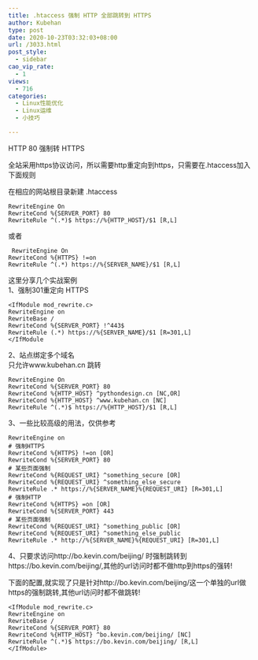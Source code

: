 ```yaml
---
title: .htaccess 强制 HTTP 全部跳转到 HTTPS
author: Kubehan
type: post
date: 2020-10-23T03:32:03+08:00
url: /3033.html
post_style:
  - sidebar
cao_vip_rate:
  - 1
views:
  - 716
categories:
  - Linux性能优化
  - Linux运维
  - 小技巧

---
```

HTTP 80 强制转 HTTPS

全站采用https协议访问，所以需要http重定向到https，只需要在.htaccess加入下面规则

在相应的网站根目录新建 .htaccess

<pre><code class="language-shell">RewriteEngine On
RewriteCond %{SERVER_PORT} 80
RewriteRule ^(.*)$ https://%{HTTP_HOST}/$1 [R,L]</code></pre>

或者

<pre><code class="language-shell"> RewriteEngine On
RewriteCond %{HTTPS} !=on
RewriteRule ^(.*) https://%{SERVER_NAME}/$1 [R,L]</code></pre>

这里分享几个实战案例  
1、强制301重定向 HTTPS

<pre><code class="language-shell">&lt;IfModule mod_rewrite.c&gt;
RewriteEngine on
RewriteBase /
RewriteCond %{SERVER_PORT} !^443$
RewriteRule (.*) https://%{SERVER_NAME}/$1 [R=301,L]
&lt;/IfModule</code></pre>

2、站点绑定多个域名  
只允许www.kubehan.cn 跳转

<pre><code class="language-shell">RewriteEngine On
RewriteCond %{SERVER_PORT} 80
RewriteCond %{HTTP_HOST} ^pythondesign.cn [NC,OR]
RewriteCond %{HTTP_HOST} ^www.kubehan.cn [NC]
RewriteRule ^(.*)$ https://%{HTTP_HOST}/$1 [R,L]</code></pre>

3、一些比较高级的用法，仅供参考

<pre><code class="language-shell">RewriteEngine on
# 强制HTTPS
RewriteCond %{HTTPS} !=on [OR]
RewriteCond %{SERVER_PORT} 80
# 某些页面强制
RewriteCond %{REQUEST_URI} ^something_secure [OR]
RewriteCond %{REQUEST_URI} ^something_else_secure
RewriteRule .* https://%{SERVER_NAME}%{REQUEST_URI} [R=301,L]
# 强制HTTP
RewriteCond %{HTTPS} =on [OR]
RewriteCond %{SERVER_PORT} 443
# 某些页面强制
RewriteCond %{REQUEST_URI} ^something_public [OR]
RewriteCond %{REQUEST_URI} ^something_else_public
RewriteRule .* http://%{SERVER_NAME}%{REQUEST_URI} [R=301,L]</code></pre>

4、只要求访问http://bo.kevin.com/beijing/ 时强制跳转到https://bo.kevin.com/beijing/,其他的url访问时都不做http到https的强转!

下面的配置,就实现了只是针对http://bo.kevin.com/beijing/这一个单独的url做https的强制跳转,其他url访问时都不做跳转!

<pre><code class="language-shell">&lt;IfModule mod_rewrite.c&gt;
RewriteEngine on
RewriteBase /
RewriteCond %{SERVER_PORT} 80
RewriteCond %{HTTP_HOST} ^bo.kevin.com/beijing/ [NC]
RewriteRule ^(.*)$ https://bo.kevin.com/beijing/ [R,L]
&lt;/IfModule&gt;</code></pre>